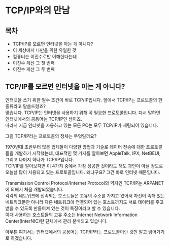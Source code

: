 

# TCP/IP와의 만남



## 목차

- TCP/IP를 모르면 인터넷을 아는 게 아니다?
- 이 세상에서 나만을 위한 유일한 것
- 컴퓨터는 이진수로만 이해한다는데
- 이진수 계산 그 첫 번째
- 이진수 게산 그 두 번째



## TCP/IP를 모르면 인터넷을 아는 게 아니다?

인터넷을 쓰기 위한 필수 조건이 바로 TCP/IP입니다. 앞에서 TCP/IP는 프로토콜의 한 종류라고 말씀드렸죠?  
맞습니다. TCP/IP는 인터넷을 사용하기 위해 꼭 필요한 프로토콜입니다. 다시 말하면 인터넷에서의 공용어는 TCP/IP인 셈이죠.  
따라서 지금 인터넷을 사용하고 있는 모든 PC는 모두 TCP/IP가 세팅되어 있습니다.

그럼 TCP/IP라는 프로토콜의 정체는 무엇일까요?

1970년대 초반부터 많은 업체들이 다양한 방법과 기술로 데이터 전송에 대한 프로토콜들을 개발하기 시작했는데, 대표적인 몇 가지를 알아보면 AppleTalk, IPX, NetBEUI, 그리고 나머지 하나가 TCP/IP입니다.  
TCP/IP를 알아보자면 이 4가지 중에서 가장 성공한 것이라도 해도 과언이 아닐 정도로 오늘날 많이 사용되고 있는 프로토콜입니다. 왜냐구요? 그건 바로 인터넷 때문입니다.

Transmission Control Protocol/Internet Protocol의 약자인 TCP/IP는 ARPANET에 의해서 처음 개발되었습니다.  
각각의 네트워크에 접속되는 호스트들은 고유의 주소를 가지고 있어서 자신이 속해 있는 네트워크뿐만 아니라 다른 네트워크에 연결되어 있는 호스트까지도 서로 데이터를 주고받을 수 있도록 만들어져 있는 것이 특징이라고 할 수 있습니다.  
이때 사용하는 호스트들의 고유 주소는 Internet Network Information Center(InterNIC)란 단체에서 관리 분배되고 있습니다.

아무튼 여기서는 인터넷에서의 공용어는 TCP/IP라는 프로토콜이란 것만 알고 넘어가기로 하겠습니다.